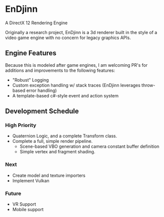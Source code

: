 # EnDjinn
A DirectX 12 Rendering Engine

Originally a research project, EnDjinn is a 3d renderer built in the style of a video game engine with no concern for legacy graphics APIs.

## Engine Features

Because this is modeled after game engines, I am welcoming PR's for additions and improvements to the following features:
- "Robust" Logging
- Custom exception handling w/ stack traces (EnDjinn leverages throw-based error handling)
- A template-based c#-style event and action system

## Development Schedule

### High Priority
- Quaternion Logic, and a complete Transform class.
- Complete a full, simple render pipeline.
  - Scene-based VBO generation and camera constant buffer definition
  - Simple vertex and fragment shading.

### Next
- Create model and texture importers
- Implement Vulkan

### Future
- VR Support
- Mobile support
